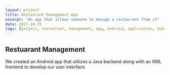 ```yaml
---
layout: project
title: Restaurant Management App
excerpt: "An app that allows someone to manage a restaurant from it"
date: 2017-10-25
tags: [project, restaurant, management, app, android, application, mohammed, husain]
---
```


## Restuarant Management

We created an Android app that utilizes a Java backend along with an XML frontend to develop our user interface.
